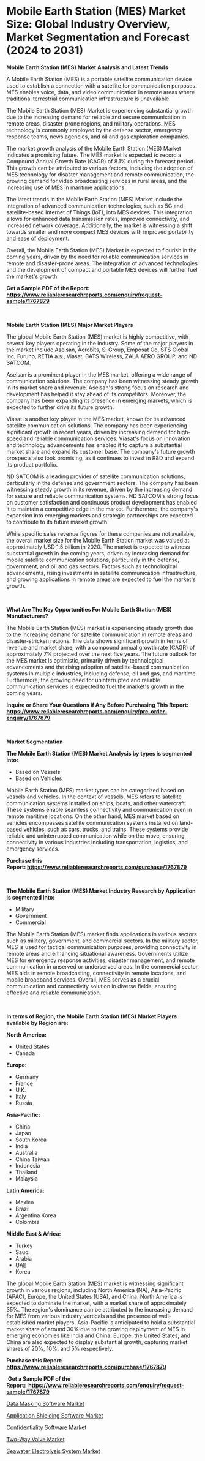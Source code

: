 <p><h1>Mobile Earth Station (MES) Market Size: Global Industry Overview, Market Segmentation and Forecast (2024 to 2031)</h1></p><p><strong>Mobile Earth Station (MES) Market Analysis and Latest Trends</strong></p>
<p><p>A Mobile Earth Station (MES) is a portable satellite communication device used to establish a connection with a satellite for communication purposes. MES enables voice, data, and video communication in remote areas where traditional terrestrial communication infrastructure is unavailable.</p><p>The Mobile Earth Station (MES) Market is experiencing substantial growth due to the increasing demand for reliable and secure communication in remote areas, disaster-prone regions, and military operations. MES technology is commonly employed by the defense sector, emergency response teams, news agencies, and oil and gas exploration companies.</p><p>The market growth analysis of the Mobile Earth Station (MES) Market indicates a promising future. The MES market is expected to record a Compound Annual Growth Rate (CAGR) of 8.1% during the forecast period. This growth can be attributed to various factors, including the adoption of MES technology for disaster management and remote communication, the growing demand for video broadcasting services in rural areas, and the increasing use of MES in maritime applications.</p><p>The latest trends in the Mobile Earth Station (MES) Market include the integration of advanced communication technologies, such as 5G and satellite-based Internet of Things (IoT), into MES devices. This integration allows for enhanced data transmission rates, improved connectivity, and increased network coverage. Additionally, the market is witnessing a shift towards smaller and more compact MES devices with improved portability and ease of deployment.</p><p>Overall, the Mobile Earth Station (MES) Market is expected to flourish in the coming years, driven by the need for reliable communication services in remote and disaster-prone areas. The integration of advanced technologies and the development of compact and portable MES devices will further fuel the market's growth.</p></p>
<p><strong>Get a Sample PDF of the Report:&nbsp; <a href="https://www.reliableresearchreports.com/enquiry/request-sample/1767879">https://www.reliableresearchreports.com/enquiry/request-sample/1767879</a></strong></p>
<p>&nbsp;</p>
<p><strong>Mobile Earth Station (MES) Major Market Players</strong></p>
<p><p>The global Mobile Earth Station (MES) market is highly competitive, with several key players operating in the industry. Some of the major players in the market include Aselsan, Aerobits, SI Group, Emposat Co, STS Global Inc, Furuno, RETIA a.s., Viasat, BATS Wireless, ZALA AERO GROUP, and ND SATCOM.</p><p>Aselsan is a prominent player in the MES market, offering a wide range of communication solutions. The company has been witnessing steady growth in its market share and revenue. Aselsan's strong focus on research and development has helped it stay ahead of its competitors. Moreover, the company has been expanding its presence in emerging markets, which is expected to further drive its future growth.</p><p>Viasat is another key player in the MES market, known for its advanced satellite communication solutions. The company has been experiencing significant growth in recent years, driven by increasing demand for high-speed and reliable communication services. Viasat's focus on innovation and technology advancements has enabled it to capture a substantial market share and expand its customer base. The company's future growth prospects also look promising, as it continues to invest in R&D and expand its product portfolio.</p><p>ND SATCOM is a leading provider of satellite communication solutions, particularly in the defense and government sectors. The company has been witnessing steady growth in its revenue, driven by the increasing demand for secure and reliable communication systems. ND SATCOM's strong focus on customer satisfaction and continuous product development has enabled it to maintain a competitive edge in the market. Furthermore, the company's expansion into emerging markets and strategic partnerships are expected to contribute to its future market growth.</p><p>While specific sales revenue figures for these companies are not available, the overall market size for the Mobile Earth Station market was valued at approximately USD 1.5 billion in 2020. The market is expected to witness substantial growth in the coming years, driven by increasing demand for mobile satellite communication solutions, particularly in the defense, government, and oil and gas sectors. Factors such as technological advancements, rising investments in satellite communication infrastructure, and growing applications in remote areas are expected to fuel the market's growth.</p></p>
<p>&nbsp;</p>
<p><strong>What Are The Key Opportunities For Mobile Earth Station (MES) Manufacturers?</strong></p>
<p><p>The Mobile Earth Station (MES) market is experiencing steady growth due to the increasing demand for satellite communication in remote areas and disaster-stricken regions. The data shows significant growth in terms of revenue and market share, with a compound annual growth rate (CAGR) of approximately 7% projected over the next five years. The future outlook for the MES market is optimistic, primarily driven by technological advancements and the rising adoption of satellite-based communication systems in multiple industries, including defense, oil and gas, and maritime. Furthermore, the growing need for uninterrupted and reliable communication services is expected to fuel the market's growth in the coming years.</p></p>
<p><strong>Inquire or Share Your Questions If Any Before Purchasing This Report: <a href="https://www.reliableresearchreports.com/enquiry/pre-order-enquiry/1767879">https://www.reliableresearchreports.com/enquiry/pre-order-enquiry/1767879</a></strong></p>
<p>&nbsp;</p>
<p><strong>Market Segmentation</strong></p>
<p><strong>The Mobile Earth Station (MES) Market Analysis by types is segmented into:</strong></p>
<p><ul><li>Based on Vessels</li><li>Based on Vehicles</li></ul></p>
<p><p>Mobile Earth Station (MES) market types can be categorized based on vessels and vehicles. In the context of vessels, MES refers to satellite communication systems installed on ships, boats, and other watercraft. These systems enable seamless connectivity and communication even in remote maritime locations. On the other hand, MES market based on vehicles encompasses satellite communication systems installed on land-based vehicles, such as cars, trucks, and trains. These systems provide reliable and uninterrupted communication while on the move, ensuring connectivity in various industries including transportation, logistics, and emergency services.</p></p>
<p><strong>Purchase this Report:&nbsp;<a href="https://www.reliableresearchreports.com/purchase/1767879">https://www.reliableresearchreports.com/purchase/1767879</a></strong></p>
<p>&nbsp;</p>
<p><strong>The Mobile Earth Station (MES) Market Industry Research by Application is segmented into:</strong></p>
<p><ul><li>Military</li><li>Government</li><li>Commercial</li></ul></p>
<p><p>The Mobile Earth Station (MES) market finds applications in various sectors such as military, government, and commercial sectors. In the military sector, MES is used for tactical communication purposes, providing connectivity in remote areas and enhancing situational awareness. Governments utilize MES for emergency response activities, disaster management, and remote communication in unserved or underserved areas. In the commercial sector, MES aids in remote broadcasting, connectivity in remote locations, and mobile broadband services. Overall, MES serves as a crucial communication and connectivity solution in diverse fields, ensuring effective and reliable communication.</p></p>
<p>&nbsp;</p>
<p><strong>In terms of Region, the Mobile Earth Station (MES) Market Players available by Region are:</strong></p>
<p>
    <p> <strong> North America: </strong>
        <ul>
            <li>United States</li>
            <li>Canada</li>
        </ul>
        </p> 
    <p> <strong> Europe: </strong>
        <ul>
            <li>Germany</li>
            <li>France</li>
            <li>U.K.</li>
            <li>Italy</li>
            <li>Russia</li>
        </ul>
        </p> 
    <p> <strong> Asia-Pacific: </strong>
        <ul>
            <li>China</li>
            <li>Japan</li>
            <li>South Korea</li>
            <li>India</li>
            <li>Australia</li>
            <li>China Taiwan</li>
            <li>Indonesia</li>
            <li>Thailand</li>
            <li>Malaysia</li>
        </ul>
        </p> 
    <p> <strong> Latin America: </strong>
        <ul>
            <li>Mexico</li>
            <li>Brazil</li>
            <li>Argentina Korea</li>
            <li>Colombia</li>
        </ul>
        </p> 
    <p> <strong> Middle East & Africa: </strong>
        <ul>
            <li>Turkey</li>
            <li>Saudi</li>
            <li>Arabia</li>
            <li>UAE</li>
            <li>Korea</li>
        </ul>
    </p>
    </p>
<p><p>The global Mobile Earth Station (MES) market is witnessing significant growth in various regions, including North America (NA), Asia-Pacific (APAC), Europe, the United States (USA), and China. North America is expected to dominate the market, with a market share of approximately 35%. The region's dominance can be attributed to the increasing demand for MES from various industry verticals and the presence of well-established market players. Asia-Pacific is anticipated to hold a substantial market share of around 30% due to the growing deployment of MES in emerging economies like India and China. Europe, the United States, and China are also expected to display substantial growth, capturing market shares of 20%, 10%, and 5% respectively.</p></p>
<p><strong>Purchase this Report: <a href="https://www.reliableresearchreports.com/purchase/1767879">https://www.reliableresearchreports.com/purchase/1767879</a></strong></p>
<p>&nbsp;<strong>Get a Sample PDF of the Report:&nbsp;&nbsp;<a href="https://www.reliableresearchreports.com/enquiry/request-sample/1767879">https://www.reliableresearchreports.com/enquiry/request-sample/1767879</a></strong></p>
<p><strong></strong></p>
<p><p><a href="https://medium.com/@shirleysullivan73/data-masking-software-market-size-reveals-the-best-marketing-channels-in-global-industry-9444e0db976d">Data Masking Software Market</a></p><p><a href="https://medium.com/@shirleysullivan73/application-shielding-software-market-the-key-to-successful-business-strategy-forecast-till-2030-8cbe0781e644">Application Shielding Software Market</a></p><p><a href="https://medium.com/@shirleysullivan73/confidentiality-software-market-the-key-to-successful-business-strategy-forecast-till-2030-c441ef339326">Confidentiality Software Market</a></p><p><a href="https://github.com/nicoletavirag/Market-Research-Report-List-1/blob/main/two-way-valve-market.md">Two-Way Valve Market</a></p><p><a href="https://github.com/wwwkeltoum/Market-Research-Report-List-1/blob/main/seawater-electrolysis-system-market.md">Seawater Electrolysis System Market</a></p></p>